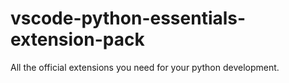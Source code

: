 # vscode-python-essentials-extension-pack
All the official extensions you need for your python development.
